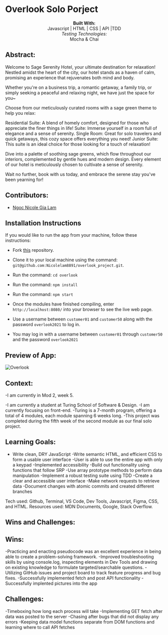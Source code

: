 # Overlook Solo Porject

<div align="center">
<b>Built With:</b>
<br>
Javascript | HTML | CSS | API |TDD
<br>
<em>Testing Technologies:</em>
<br>
 Mocha & Chai 
</div>

## Abstract:

Welcome to Sage Serenity Hotel, your ultimate destination for relaxation! Nestled amidst the heart of the city, our hotel stands as a haven of calm, promising an experience that rejuvenates both mind and body.

Whether you're on a business trip, a romantic getaway, a family trip, or simply seeking a peaceful and relaxing night, we have just the space for you~

Choose from our meticulously curated rooms with a sage green theme to help you relax:

Residential Suite: A blend of homely comfort, designed for those who appreciate the finer things in life!
Suite: Immerse yourself in a room full of elegance and a sense of serenity.
Single Room: Great for solo travelers and quick getaways, this cozy space offers everything you need!
Junior Suite: This suite is an ideal choice for those looking for a touch of relaxation!

Dive into a palette of soothing sage greens, which flow throughout our interiors, complemented by gentle hues and modern design. Every element of our hotel is meticulously chosen to cultivate a sense of serenity.

Wait no further, book with us today, and embrace the serene stay you've been yearning for!

## Contributors:

- [Ngoc Nicole Gia Lam](https://github.com/Nicolelam8891)

## Installation Instructions

If you would like to run the app from your machine, follow these instructions:

- Fork [this](https://github.com/Nicolelam8891/overlook_project) repository.

- Clone it to your local machine using the command: `git@github.com:Nicolelam8891/overlook_project.git`.
- Run the command: `cd overlook`
- Run the command: `npm install`
- Run the command: `npm start`
- Once the modules have finished compiling, enter `http://localhost:8080/` into your browser to see the live web page.
- Use a username between `customer01` and `customer50` along with the password `overlook2021` to log in.

- You may log in with a username between `customer01` through `customer50` and the password `overlook2021`

## Preview of App:
![Overlook](https://github.com/Nicolelam8891/overlook_project/assets/132624450/96dd418d-262c-44af-93d4-59ad0d608381)

## Context:
-I am currently in Mod 2, week 5.

-I am currently a student at Turing School of Software & Design.
-I am currently focusing on front-end.
-Turing is a 7-month program, offering a total of 4 modules, each module spanning 6 weeks long.
-This project was completed during the fifth week of the second module as our final solo project.

## Learning Goals:

- Write clean, DRY JavaScript
-Write semantic HTML, and efficient CSS to form a usable user interface
-User is able to use the entire app with only a keypad
-Implemented accessibility
-Build out functionality using functions that follow SRP
-Use array prototype methods to perform data manipulation
-Implement a robust testing suite using TDD
-Create a clear and accessible user interface
-Make network requests to retrieve data
-Document changes with atomic commits and created different branches

Tech used: Github, Terminal, VS Code, Dev Tools, Javascript, Figma, CSS, and HTML.
Resources used: MDN Documents, Google, Stack Overflow.

## Wins and Challenges:

## Wins:

-Practicing and enacting pseudocode was an excellent experience in being able to create a problem-solving framework.
-Improved troubleshooting skills by using console.log, inspecting elements in Dev Tools and drawing on existing knowledge to formulate targeted/searchable questions.
-Utilizing GitHub issues and project board to track feature progress and bug fixes.
-Successfully implemented fetch and post API functionality
-Successfully implented pictures into the app

## Challenges:

-Timeboxing how long each process will take
-Implementing GET fetch after data was posted to the server
-Chasing after bugs that did not display any errors
-Keeping data model functions separate from DOM functions and learning where to call API fetches
